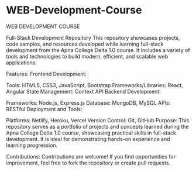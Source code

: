 # WEB-Development-Course
WEB DEVELOPMENT COURSE

Full-Stack Development Repository
This repository showcases projects, code samples, and resources developed while learning full-stack development from the Apna College Delta 1.0 course. It includes a variety of tools and technologies to build modern, efficient, and scalable web applications.

Features:
Frontend Development:

Tools: HTML5, CSS3, JavaScript, Bootstrap
Frameworks/Libraries: React, Angular
State Management: Context API
Backend Development:

Frameworks: Node.js, Express.js
Database: MongoDB, MySQL
APIs: RESTful
Deployment and Tools:

Platforms: Netlify, Heroku, Vercel
Version Control: Git, GitHub
Purpose:
This repository serves as a portfolio of projects and concepts learned during the Apna College Delta 1.0 course, showcasing practical skills in full-stack development. It is ideal for demonstrating hands-on experience and learning progression.

Contributions:
Contributions are welcome! If you find opportunities for improvement, feel free to fork the repository or create pull requests.


